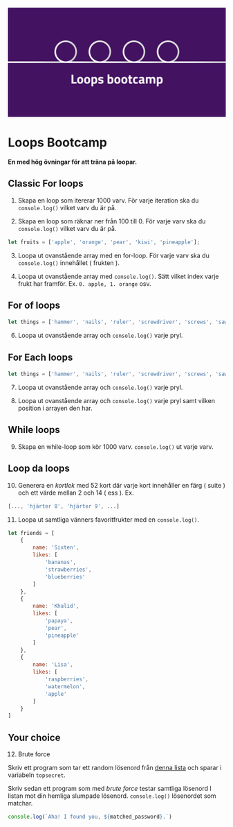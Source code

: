![poster](poster.png)
# Loops Bootcamp
**En med hög övningar för att träna på loopar.**

## Classic For loops

1. Skapa en loop som itererar 1000 varv. För varje iteration ska du ```console.log()``` vilket varv du är på.

2. Skapa en loop som räknar ner från 100 till 0. För varje varv ska du ```console.log()``` vilket varv du är på.

```javascript
let fruits = ['apple', 'orange', 'pear', 'kiwi', 'pineapple'];
```

3. Loopa ut ovanstående array med en for-loop. För varje varv ska du ```console.log()``` innehållet ( frukten ).

4. Loopa ut ovanstående array med ```console.log()```. Sätt vilket index varje frukt har framför. Ex. ```0. apple, 1. orange``` osv.

## For of loops

```js 
let things = ['hammer', 'nails', 'ruler', 'screwdriver', 'screws', 'saw'];
```

6. Loopa ut ovanstående array och ```console.log()``` varje pryl.


## For Each loops

```js 
let things = ['hammer', 'nails', 'ruler', 'screwdriver', 'screws', 'saw'];
```

7. Loopa ut ovanstående array och ```console.log()``` varje pryl.

8. Loopa ut ovanstående array och ```console.log()``` varje pryl samt vilken position i arrayen den har.




## While loops

9. Skapa en while-loop som kör 1000 varv. ```console.log()``` ut varje varv.


## Loop da loops

10. Generera en *kortlek* med 52 kort där varje kort innehåller en färg ( suite ) och ett värde mellan 2 och 14 ( ess ). Ex.

```javascript
[..., 'hjärter 8', 'hjärter 9', ...]
```


11. Loopa ut samtliga vänners favoritfrukter med en ```console.log()```.

```js
let friends = [
    {
        name: 'Sixten',
        likes: [
            'bananas',
            'strawberries',
            'blueberries'
        ]
    },
    {
        name: 'Khalid',
        likes: [
            'papaya',
            'pear',
            'pineapple'
        ]
    },
    {
        name: 'Lisa',
        likes: [
            'raspberries',
            'watermelon',
            'apple'
        ]
    }
]

```

## Your choice

12. Brute force

Skriv ett program som tar ett random lösenord från [denna lista](https://gist.github.com/zocom-johan-kivi/8b4b5057e375d5dc2a329de062f779c5) och sparar i variabeln ```topsecret```. 

Skriv sedan ett program som med *brute force* testar samtliga lösenord l listan mot din hemliga slumpade lösenord. ```console.log()``` lösenordet som matchar.

```js 
console.log(`Aha! I found you, ${matched_password}.`)
```